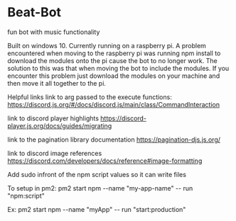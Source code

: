 # Beat-Bot

fun bot with music functionality

Built on windows 10.
Currently running on a raspberry pi.
A problem encountered when moving to the raspberry pi was running npm install to download the modules onto the pi cause the bot to no longer work.
The solution to this was that when moving the bot to include the modules. If you encounter this problem just download the modules on your machine and then move it all together to the pi.


Helpful links
link to arg passed to the execute functions: https://discord.js.org/#/docs/discord.js/main/class/CommandInteraction

link to discord player highlights https://discord-player.js.org/docs/guides/migrating

link to the pagination library documentation https://pagination-djs.js.org/

link to discord image references https://discord.com/developers/docs/reference#image-formatting


Add sudo infront of the npm script values so it can write files

To setup in pm2:
pm2 start npm --name "my-app-name" -- run "npm:script"

Ex: pm2 start npm --name "myApp" -- run "start:production"
